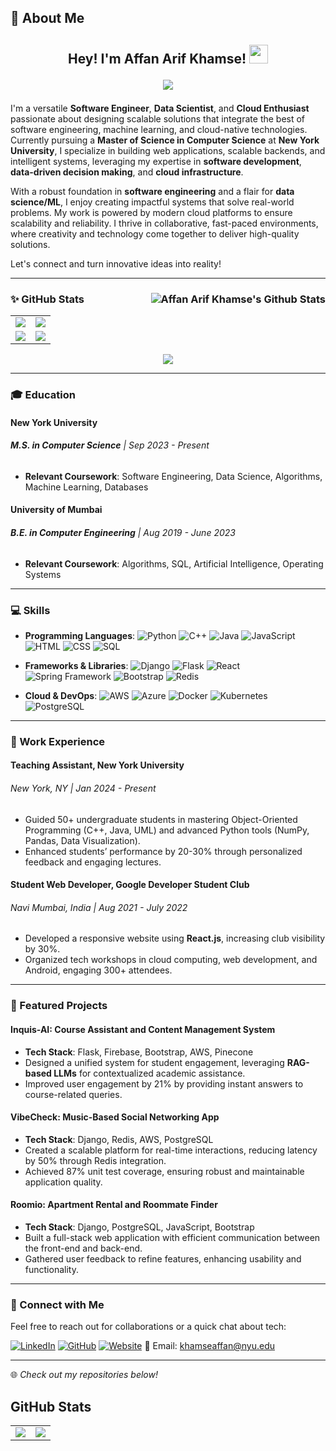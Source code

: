 ## 🚀 About Me
<div id="badges" align="center">
<h2>
<div id="wave" align="center">
Hey! I'm Affan Arif Khamse!
<img src="https://media.giphy.com/media/hvRJCLFzcasrR4ia7z/giphy.gif" width="30px"/>
</div>

<p align="center">
    <a href="https://github.com/khamseaffan/khamseaffan">
        <img src="https://readme-typing-svg.herokuapp.com?color=%2370DB7&center=true&vCenter=true&lines=Software+Engineer+;+Full-Stack+Developer+;+Data+Scientist+;+M.S.+CS+at+NYU+;">
    </a>
</p>
</h2>
</div>

I'm a versatile **Software Engineer**, **Data Scientist**, and **Cloud Enthusiast** passionate about designing scalable solutions that integrate the best of software engineering, machine learning, and cloud-native technologies. Currently pursuing a **Master of Science in Computer Science** at **New York University**, I specialize in building web applications, scalable backends, and intelligent systems, leveraging my expertise in **software development**, **data-driven decision making**, and **cloud infrastructure**.

With a robust foundation in **software engineering** and a flair for **data science/ML**, I enjoy creating impactful systems that solve real-world problems. My work is powered by modern cloud platforms to ensure scalability and reliability. I thrive in collaborative, fast-paced environments, where creativity and technology come together to deliver high-quality solutions.

Let's connect and turn innovative ideas into reality!

---

### ✨ GitHub Stats <img src="https://komarev.com/ghpvc/?username=khamseaffan&label=Profile%20Views&color=0e75b6&style=flat" alt="Affan Arif Khamse's Github Stats" align="right"/> 

<div align="center">
  <table>
    <tr>
      <td><img src="https://github-readme-streak-stats.herokuapp.com/?user=khamseaffan&theme=dark" /></td>
      <td><img src="https://github-readme-stats.vercel.app/api?username=khamseaffan&show_icons=true&hide_border=false&count_private=true&include_all_commits=true&theme=dark#gh-dark-mode-only" /></td>
    </tr>
    <tr>
      <td><img src="https://github-profile-summary-cards.vercel.app/api/cards/repos-per-language?username=khamseaffan&theme=dark"/></td>
      <td><img src="https://github-profile-summary-cards.vercel.app/api/cards/most-commit-language?username=khamseaffan&theme=dark"/></td>
    </tr>
  </table>
  <img align="center" src="https://github-profile-trophy.vercel.app/?username=khamseaffan&show_icons=true&count_private=true&no-frame=true&margin-w=25&margin-h=18&theme=onedark">
<!--   <img align="center" src="https://github-readme-activity-graph.vercel.app/graph?username=khamseaffan&theme=react-dark&hide_border=true&color=FF6600&line=268BD2&point=FFFFFF"> -->
</div>

---

### 🎓 Education

#### New York University
###### **M.S. in Computer Science** | Sep 2023 - Present
- **Relevant Coursework**: Software Engineering, Data Science, Algorithms, Machine Learning, Databases

#### University of Mumbai
###### **B.E. in Computer Engineering** | Aug 2019 - June 2023
- **Relevant Coursework**: Algorithms, SQL, Artificial Intelligence, Operating Systems

---

### 💻 Skills

- **Programming Languages**:
![Python](https://img.shields.io/badge/Python-3776AB?style=flat-square&logo=python&logoColor=white)
![C++](https://img.shields.io/badge/C++-00599C?style=flat-square&logo=c%2B%2B&logoColor=white)
![Java](https://img.shields.io/badge/Java-007396?style=flat-square&logo=java&logoColor=white)
![JavaScript](https://img.shields.io/badge/JavaScript-F7DF1E?style=flat-square&logo=javascript&logoColor=black)
![HTML](https://img.shields.io/badge/HTML-E34F26?style=flat-square&logo=html5&logoColor=white)
![CSS](https://img.shields.io/badge/CSS-1572B6?style=flat-square&logo=css3&logoColor=white)
![SQL](https://img.shields.io/badge/SQL-4479A1?style=flat-square&logo=postgresql&logoColor=white)

- **Frameworks & Libraries**:
![Django](https://img.shields.io/badge/Django-092E20?style=flat-square&logo=django&logoColor=white)
![Flask](https://img.shields.io/badge/Flask-000000?style=flat-square&logo=flask&logoColor=white)
![React](https://img.shields.io/badge/React-61DAFB?style=flat-square&logo=react&logoColor=black)
![Spring Framework](https://img.shields.io/badge/Spring%20framework-6DB33F?style=for-the-badge&logo=spring&logoColor=white)
![Bootstrap](https://img.shields.io/badge/Bootstrap-7952B3?style=flat-square&logo=bootstrap&logoColor=white)
![Redis](https://img.shields.io/badge/Redis-DC382D?style=flat-square&logo=redis&logoColor=white)

- **Cloud & DevOps**:
![AWS](https://img.shields.io/badge/AWS-232F3E?style=flat-square&logo=amazon-aws&logoColor=white)
![Azure](https://img.shields.io/badge/Azure-0089D6?style=flat-square&logo=microsoft-azure&logoColor=white)
![Docker](https://img.shields.io/badge/Docker-2496ED?style=flat-square&logo=docker&logoColor=white)
![Kubernetes](https://img.shields.io/badge/Kubernetes-326CE5?style=flat-square&logo=kubernetes&logoColor=white)
![PostgreSQL](https://img.shields.io/badge/PostgreSQL-4169E1?style=flat-square&logo=postgresql&logoColor=white)

---

### 💼 Work Experience
#### Teaching Assistant, New York University
###### New York, NY | Jan 2024 - Present
- Guided 50+ undergraduate students in mastering Object-Oriented Programming (C++, Java, UML) and advanced Python tools (NumPy, Pandas, Data Visualization).
- Enhanced students’ performance by 20-30% through personalized feedback and engaging lectures.

#### Student Web Developer, Google Developer Student Club
###### Navi Mumbai, India | Aug 2021 - July 2022
- Developed a responsive website using **React.js**, increasing club visibility by 30%.
- Organized tech workshops in cloud computing, web development, and Android, engaging 300+ attendees.

---

### 🌟 Featured Projects

#### Inquis-AI: Course Assistant and Content Management System
- **Tech Stack**: Flask, Firebase, Bootstrap, AWS, Pinecone
- Designed a unified system for student engagement, leveraging **RAG-based LLMs** for contextualized academic assistance.
- Improved user engagement by 21% by providing instant answers to course-related queries.

#### VibeCheck: Music-Based Social Networking App
- **Tech Stack**: Django, Redis, AWS, PostgreSQL
- Created a scalable platform for real-time interactions, reducing latency by 50% through Redis integration.
- Achieved 87% unit test coverage, ensuring robust and maintainable application quality.

#### Roomio: Apartment Rental and Roommate Finder
- **Tech Stack**: Django, PostgreSQL, JavaScript, Bootstrap
- Built a full-stack web application with efficient communication between the front-end and back-end.
- Gathered user feedback to refine features, enhancing usability and functionality.

---

### 📮 Connect with Me

Feel free to reach out for collaborations or a quick chat about tech:

[![LinkedIn](https://img.shields.io/badge/LinkedIn-0077B5?style=flat-square&logo=linkedin&logoColor=white)](https://linkedin.com/in/affan-khamse)
[![GitHub](https://img.shields.io/badge/GitHub-181717?style=flat-square&logo=github&logoColor=white)](https://github.com/khamseaffan)
[![Website](https://img.shields.io/badge/Website-FF5722?style=flat-square&logo=google-chrome&logoColor=white)](https://khamseaffan.com/)
📧 Email: [khamseaffan@nyu.edu](mailto:khamseaffan@nyu.edu)

---
🌐 _Check out my repositories below!_




## GitHub Stats

<div align="center">
  <table>
    <tr>
      <td><img src="https://github-readme-streak-stats.herokuapp.com/?user=khamseaffan&theme=dark" /></td>
      <td><img src="https://github-profile-summary-cards.vercel.app/api/cards/profile-details?username=khamseaffan&theme=dark" /></td>
    </tr>
    
  </table>
</div>

